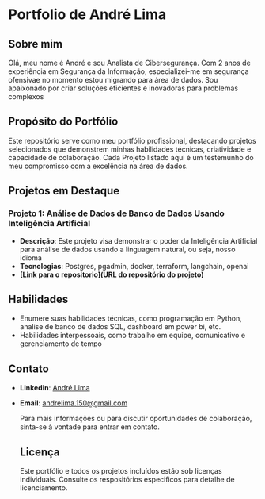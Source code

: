 # Portfolio de André Lima

## Sobre mim

Olá, meu nome é André e sou Analista de Cibersegurança. Com 2 anos de experiência em Segurança da Informação, especializei-me em segurança ofensivae no momento estou migrando para área de dados. Sou apaixonado por criar soluções eficientes e inovadoras para problemas complexos

## Propósito do Portfólio

Este repositório serve como meu portfólio profissional, destacando projetos selecionados que demonstrem minhas habilidades técnicas, criatividade e capacidade de colaboração. Cada Projeto listado aqui é um testemunho do meu compromisso com a excelência na área de dados.

## Projetos em Destaque

### Projeto 1: Análise de Dados de Banco de Dados Usando Inteligência Artificial

- **Descrição**: Este projeto visa demonstrar o poder da Inteligência Artificial para análise de dados usando a linguagem natural, ou seja, nosso idioma
- **Tecnologias**: Postgres, pgadmin, docker, terraform, langchain, openai
- **[Link para o repositorio](URL do repositório do projeto)**

## Habilidades

- Enumere suas habilidades técnicas, como programação em Python, analise de banco de dados SQL, dashboard em power bi, etc.
- Habilidades interpessoais, como trabalho em equipe, comunicativo e gerenciamento de tempo

## Contato

- **Linkedin**: [André Lima](https://www.linkedin.com/in/andrelimalvr/)
- **Email**: andrelima.150@gmail.com

  Para mais informações ou para discutir oportunidades de colaboração, sinta-se à vontade para entrar em contato.

  ## Licença

  Este portfólio e todos os projetos incluídos estão sob licenças individuais. Consulte os respositórios especificos para detalhe de licenciamento.
